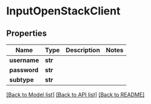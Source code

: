 # InputOpenStackClient

## Properties
Name | Type | Description | Notes
------------ | ------------- | ------------- | -------------
**username** | **str** |  | 
**password** | **str** |  | 
**subtype** | **str** |  | 

[[Back to Model list]](../README.md#documentation-for-models) [[Back to API list]](../README.md#documentation-for-api-endpoints) [[Back to README]](../README.md)


